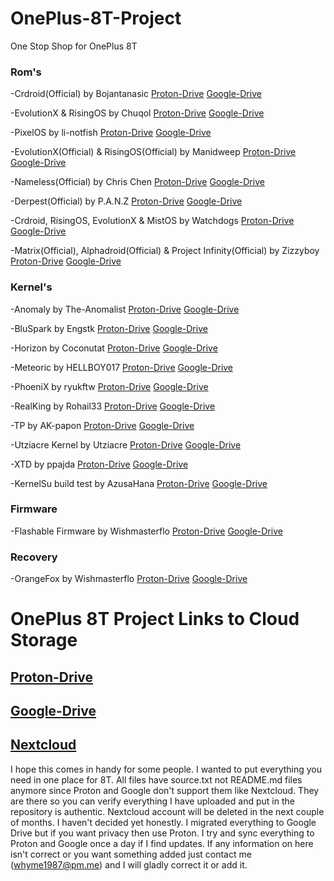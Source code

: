 # OnePlus-8T-Project
One Stop Shop for OnePlus 8T

### Rom's
-Crdroid(Official) by Bojantanasic [Proton-Drive](https://drive.proton.me/urls/3XSQBT7PC4#MyWy4VG17t5s) [Google-Drive](https://drive.google.com/drive/folders/1XBtSdFW3Q5jnorIb6bdES5TSKr7IQ41U) 

-EvolutionX & RisingOS by Chuqol [Proton-Drive](https://drive.proton.me/urls/WY90EYX2X4#kHEETidlTta0) [Google-Drive](https://drive.google.com/drive/folders/1iskFQUG9HiTI3GxTIG8hdEAbx6cVOyFF)  

-PixelOS by li-notfish [Proton-Drive](https://drive.proton.me/urls/8AHYFX4EA4#-1-NyOb0farg) [Google-Drive](https://drive.google.com/drive/folders/1mL5et_0trLsfNKu4oqLU53S2v2thkI25) 

-EvolutionX(Official) & RisingOS(Official) by Manidweep [Proton-Drive](https://drive.proton.me/urls/SCWC901WJM#3v2IBqYH9__s) [Google-Drive](https://drive.google.com/drive/folders/1DqAGrMduLqxgSze5VM9jDXdYA8n87j0y) 

-Nameless(Official) by Chris Chen [Proton-Drive](https://drive.proton.me/urls/E7AHFKD4WR#T15pDd8phJ37) [Google-Drive](https://drive.google.com/drive/folders/1YEHGmDmjNf7MB4zk2fqMg5Wj8X1KnYD9) 

-Derpest(Official) by P.A.N.Z [Proton-Drive](https://drive.proton.me/urls/FMRGMPMGBR#GnvZ44A9U_R3) [Google-Drive](https://drive.google.com/drive/folders/1X0JuRD9a0oNFb_xu4fGzT76Ompxi2igR) 

-Crdroid, RisingOS, EvolutionX & MistOS by Watchdogs [Proton-Drive](https://drive.proton.me/urls/QCK6E3ERVW#LufajEjEbE9k) [Google-Drive](https://drive.google.com/drive/folders/18qDU9vuc6bH_PTqJvHIyQkpqzFTPuHIN) 

-Matrix(Official), Alphadroid(Official) & Project Infinity(Official) by Zizzyboy [Proton-Drive](https://drive.proton.me/urls/JMRY8ACRQC#1ZD3dxiZP4ES) [Google-Drive](https://drive.google.com/drive/folders/1kaPww3kK8zHs_c0b9r0AYFEFn1vbfics) 

### Kernel's 
-Anomaly by The-Anomalist [Proton-Drive](https://drive.proton.me/urls/4T8N77V7DG#7eAUjHL2fVOG) [Google-Drive](https://drive.google.com/drive/folders/1PzmQTR52Yjv5S_1LAl0FesS9MaLWyg9r) 

-BluSpark by Engstk [Proton-Drive](https://drive.proton.me/urls/NJPF2YSBQR#IoyPQmk6F6MM) [Google-Drive](https://drive.google.com/drive/folders/16VryVpkx6p7CLPHZVRTxIKuS3wBgqugN) 

-Horizon by Coconutat [Proton-Drive](https://drive.proton.me/urls/PMGEWS37RR#gAyd3OJWQDBT) [Google-Drive](https://drive.google.com/drive/folders/1xkF1diGC5Ds8dKOdFv6gj-D0O59_dzRz) 

-Meteoric by HELLBOY017 [Proton-Drive](https://drive.proton.me/urls/V5PEPBP4JG#LAQdckAVgx8x) [Google-Drive](https://drive.google.com/drive/folders/1xylOeaoNfVIsxU0L8PLm-SF1dMzccu5G)

-PhoeniX by ryukftw [Proton-Drive](https://drive.proton.me/urls/NWWJH306ZW#KydksiN7Yurl) [Google-Drive](https://drive.google.com/drive/folders/1iWcpY0uGyOO0gdkHlfB0n1OMX51-qehk) 

-RealKing by Rohail33 [Proton-Drive](https://drive.proton.me/urls/N0VY6JPA5W#deR0V6VbnRG2) [Google-Drive](https://drive.google.com/drive/folders/1dyEQQfGA8djhI8msfDum7MmdgSqKMX8l) 

-TP by AK-papon [Proton-Drive](https://drive.proton.me/urls/YHYNZ934DR#eQ8qDUeaKh03) [Google-Drive](https://drive.google.com/drive/folders/1ANAwPt6NT1_DUwBafj8bxaoHHtLaTRss) 

-Utziacre Kernel by Utziacre [Proton-Drive](https://drive.proton.me/urls/KAKQ12YQF4#CiGhhw_ABJsY) [Google-Drive](https://drive.google.com/drive/folders/124-iezQYbJQ5Ut8tIW1Mv8iX8OdxHIYw) 

-XTD by ppajda [Proton-Drive](https://drive.proton.me/urls/08E3BTWAE4#3sxzU_kqkv8e) [Google-Drive](https://drive.google.com/drive/folders/1a4nFhIJKDJX1nrnarDcA5QBQhrQ2Gkwo) 

-KernelSu build test by AzusaHana [Proton-Drive](https://drive.proton.me/urls/8HDAS9CVDC#ucSTbKYqgNSE) [Google-Drive](https://drive.google.com/drive/folders/1QpKTmxFqtbIkwVCDVvKNGf-lyAg3Ik-V) 

### Firmware
-Flashable Firmware by Wishmasterflo [Proton-Drive](https://drive.proton.me/urls/TNHAD7KWN0#cpjcZdoVzGGO) [Google-Drive](https://drive.google.com/drive/folders/1nQ_ahnxIEKtBthf41Qn8ytr7Qi8yhx13) 

### Recovery 
-OrangeFox by Wishmasterflo [Proton-Drive](https://drive.proton.me/urls/TPN7NCS2VM#MRPlf71NZkj7) [Google-Drive](https://drive.google.com/drive/folders/1oV7j5uNvz8hV-eIedt5F_a1qYwpb54Sw) 

# OnePlus 8T Project Links to Cloud Storage

## [Proton-Drive](https://drive.proton.me/urls/CVDMKHJHS0#Gb00EwfmZaiT)

## [Google-Drive](https://drive.google.com/drive/folders/1QH82f55xPCZfOZDdVNwYIEK-JAaw2A1o)

## [Nextcloud](https://whyme-cloud.allsync.com/s/EkGs94iPaQPcqam) 

I hope this comes in handy for some people. I wanted to put everything you need in one place for 8T. All files have source.txt not README.md files anymore since Proton and Google don't support them like Nextcloud. They are there so you can verify everything I have uploaded and put in the repository is authentic.
Nextcloud account will be deleted in the next couple of months. I haven't decided yet honestly. I migrated everything to Google Drive but if you want privacy then use Proton. I try and sync everything to Proton and Google once a day if I find updates. If any information on here isn't correct or you want something added just contact me (whyme1987@pm.me) and I will gladly correct it or add it. 


